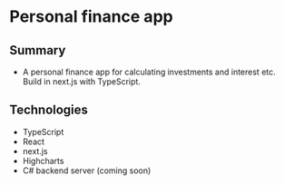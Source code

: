 # Personal finance app

## Summary

- A personal finance app for calculating investments and interest etc. Build in next.js with TypeScript.

## Technologies

- TypeScript
- React
- next.js
- Highcharts
- C# backend server (coming soon)
